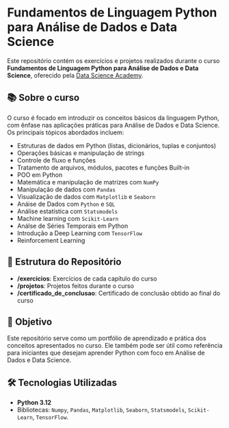# Fundamentos de Linguagem Python para Análise de Dados e Data Science

Este repositório contém os exercícios e projetos realizados durante o curso **Fundamentos de Linguagem Python para Análise de Dados e Data Science**, oferecido pela [Data Science Academy](https://www.datascienceacademy.com.br/). 

## 📚 Sobre o curso

O curso é focado em introduzir os conceitos básicos da linguagem Python, com ênfase nas aplicações práticas para Análise de Dados e Data Science. Os principais tópicos abordados incluem:

- Estruturas de dados em Python (listas, dicionários, tuplas e conjuntos)
- Operações básicas e manipulação de strings
- Controle de fluxo e funções
- Tratamento de arquivos, módulos, pacotes e funções Built-in
- POO em Python
- Matemática e manipulação de matrizes com `NumPy`
- Manipulação de dados com `Pandas`
- Visualização de dados com `Matplotlib` e `Seaborn`
- Anáise de Dados com `Python` e `SQL`
- Análise estatística com `Statsmodels`
- Machine learning com `Scikit-Learn`
- Análse de Séries Temporais em Python
- Introdução a Deep Learning com `TensorFlow`
- Reinforcement Learning

## 📂 Estrutura do Repositório

- **/exercicios**: Exercícios de cada capítulo do curso  
- **/projetos**: Projetos feitos durante o curso  
- **/certificado_de_conclusao**: Certificado de conclusão obtido ao final do curso

## 🚀 Objetivo

Este repositório serve como um portfólio de aprendizado e prática dos conceitos apresentados no curso. Ele também pode ser útil como referência para iniciantes que desejam aprender Python com foco em Análise de Dados e Data Science.

## 🛠️ Tecnologias Utilizadas

- **Python 3.12**
- Bibliotecas: `Numpy`, `Pandas`, `Matplotlib`, `Seaborn`, `Statsmodels`, `Scikit-Learn`, `TensorFlow`. 
